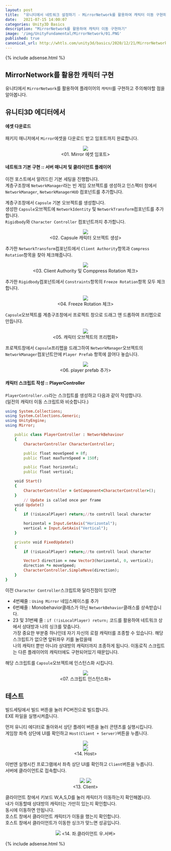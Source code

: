```yaml
---
layout: post
title:  "유니티에서 네트워크 설정하기 - MirrorNetwork를 활용하여 캐릭터 이동 구현하기"
date:   2021-07-15 14:00:07
categories: Unity3D Basics
description: "MirrorNetwork를 활용하여 캐릭터 이동 구현하기"
image: '/img/UnityFundamental/MirrorNetwork/01.PNG'
published: true
canonical_url: http://whtls.com/unity3d/basics/2020/12/21/MirrorNetwork/
---
```

  
  
  {% include adsense.html %}
  
  
## MirrorNetwork를 활용한 캐릭터 구현
유니티에서 `MirrorNetwork`를 활용하여 플레이어의 `캐릭터`를 구현하고 주의해야할 점을 알아봅니다.   
  
## 유니티3D 에디터에서  
#### 에셋 다운로드  
패키지 매니저에서 `Mirror`에셋을 다운로드 받고 임포트까지 완료합니다.  
<p align="center"><img src="/img/UnityFundamental/MirrorNetwork2/1.PNG"><br/>
<01. Mirror 에셋 임포트></p>  

#### 네트워크 기본 구현 :: 서버 매니저 및 클라이언트 플레이어  
  
이전 포스트에서 알려드린 기본 세팅을 진행합니다.  
계층구조창에 `NetworkManager`라는 빈 게임 오브젝트를 생성하고 인스펙터 창에서 `NetworkManager`, `NetworkManagerHUD` 컴포넌트를 추가합니다.  
  
계층구조창에서 `Capsule` 기본 오브젝트를 생성합니다.  
생성한 `Capsule`오브젝트에 `NetworkIdentity` 및 `NetworkTransform`컴포넌트를 추가합니다.  
`Rigidbody`와 `Character Controller` 컴포넌트까지 추가합니다.  
<p align="center"><img src="/img/UnityFundamental/MirrorNetwork2/2.PNG"><br/>  
<02. Capsule 캐릭터 오브젝트 생성></p>  
  
추가한 `NetworkTransform`컴포넌트에서 `Client Authority`항목과 `Compress Rotation`항목을 찾아 체크해줍니다.  
<p align="center"><img src="/img/UnityFundamental/MirrorNetwork2/6.PNG"><br/>  
<03. Client Authority 및 Comppress Rotation 체크></p>  
  
추가한 `Rigidbody`컴포넌트에서 `Constraints`항목의 `Freeze Rotation`항목 모두 체크합니다.  
<p align="center"><img src="/img/UnityFundamental/MirrorNetwork2/4.PNG"><br/>  
<04. Freeze Rotation 체크></p>  
  
`Capsule`오브젝트를 계층구조창에서 프로젝트 창으로 드래그 앤 드롭하여 프리펩으로 만듭니다.  
<p align="center"><img src="/img/UnityFundamental/MirrorNetwork2/5.PNG"><br/>
<05. 캐릭터 오브젝트의 프리펩화></p>  
  
프로젝트창에서 `Capsule`프리펩을 드래그하여 `NetworkManager`오브젝트의 `NetworkManager`컴포넌트안에 `Player Prefab` 항목에 끌어다 놓습니다.  
<p align="center"><img src="/img/UnityFundamental/MirrorNetwork2/7.PNG"><br/>
<06. player prefab 추가></p>  
  
#### 캐릭터 스크립트 작성 :: PlayerController  
  
`PlayerController.cs`라는 스크립트를 생성하고 다음과 같이 작성합니다.  
 (일전의 캐릭터 이동 스크립트와 비슷합니다.)

```ruby
using System.Collections;
using System.Collections.Generic;
using UnityEngine;
using Mirror;

    public class PlayerController : NetworkBehaviour
    {
        CharacterController CharacterController;

        public float moveSpeed = 8f;
        public float maxTurnSpeed = 150f;

        public float horizontal;
        public float vertical;

    void Start()
    {
        CharacterController = GetComponent<CharacterController>();
    }
        // Update is called once per frame
    void Update()
    {
        if (!isLocalPlayer) return;//to controll local character

        horizontal = Input.GetAxis("Horizontal");
        vertical = Input.GetAxis("Vertical");
    }

    private void FixedUpdate()
    {
        if (!isLocalPlayer) return;//to controll local character

        Vector3 direction = new Vector3(horizontal, 0, vertical);
        direction *= moveSpeed;
        CharacterController.SimpleMove(direction);
    }
}
```
  
이전 `Character Controller`스크립트와 달라진점이 있다면  
* 4번째줄 : `Using Mirror` 네임스페이스를 추가  
* 6번째줄 : Monobehavior클래스가 아닌 `NetworkBehavior`클래스를 상속받습니다.  
* 23 및 31번째 줄 : `if (!isLocalPlayer) return;` 코드를 활용하여 네트워크 상에서 상대방과 나의 싱크를 맞춥니다.  
  가장 중요한 부분중 하나인데 자기 자신의 로컬 캐릭터를 조종할 수 있습니다. 해당 스크립트가 없으면 앞뒤좌우 키를 눌렀을때  
  나의 캐릭터 뿐만 아니라 상대방의 캐릭터까지 조종하게 됩니다. 이동로직 스크립트는 다른 플레이어의 캐릭터에도 구현되어있기 때문입니다.  
  
해당 스크립트를 `Capsule`오브젝트에 인스턴스화 시킵니다.  
<p align="center"><img src="/img/UnityFundamental/MirrorNetwork2/8.PNG"><br/>
<07. 스크립트 인스턴스화></p> 
  
  
## 테스트
빌드세팅에서 빌드 버튼을 눌러 PC버전으로 빌드합니다.  
EXE 파일을 실행시켜줍니다.  
  
먼저 유니티 에디터로 돌아와서 상단 플레이 버튼을 눌러 콘텐츠를 실행시킵니다.  
게임창 좌측 상단에 UI를 확인하고 `Host(Client + Server)`버튼을 누릅니다.  
<p align="center"><img src="/img/UnityFundamental/MirrorNetwork/16.PNG"><br/> <img src="/img/UnityFundamental/MirrorNetwork/17.PNG"><br/>
<14. Host></p>  
  
이번엔 실행시킨 프로그램에서 좌측 상단 UI를 확인하고 `Client`버튼을 누릅니다.  
서버에 클라이언트로 접속합니다.    
<p align="center"><img src="/img/UnityFundamental/MirrorNetwork/14.PNG"> <img src="/img/UnityFundamental/MirrorNetwork/15.PNG"><br/>
<13. Client></p>  
  
클라이언트 창에서 키보드 W,A,S,D를 눌러 캐릭터가 이동하는지 확인해봅니다.  
내가 이동할때 상대방의 캐릭터는 가만히 있는지 확인합니다.  
동시에 이동하면 안됩니다.  
호스트 창에서 클라이언트 캐릭터가 이동을 했는지 확인합니다.  
호스트 창에서 클라이언트가 이동한 싱크가 맞느면 성공입니다.  
<p align="center"><img src="/img/UnityFundamental/MirrorNetwork2/fin.gif">
<14. 좌.클라이언트 우.서버></p> 
  
  
  {% include adsense.html %}
  
  
  

